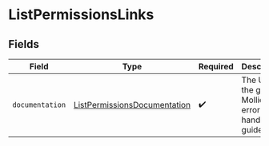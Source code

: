 # ListPermissionsLinks


## Fields

| Field                                                                               | Type                                                                                | Required                                                                            | Description                                                                         |
| ----------------------------------------------------------------------------------- | ----------------------------------------------------------------------------------- | ----------------------------------------------------------------------------------- | ----------------------------------------------------------------------------------- |
| `documentation`                                                                     | [ListPermissionsDocumentation](../../models/errors/ListPermissionsDocumentation.md) | :heavy_check_mark:                                                                  | The URL to the generic Mollie API error handling guide.                             |